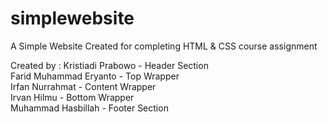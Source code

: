 # simplewebsite
A Simple Website Created for completing HTML &amp; CSS course assignment

Created by :
Kristiadi Prabowo - Header Section <br>
Farid Muhammad Eryanto - Top Wrapper <br>
Irfan Nurrahmat - Content Wrapper <br>
Irvan Hilmu - Bottom Wrapper <br>
Muhammad Hasbillah - Footer Section <br>
